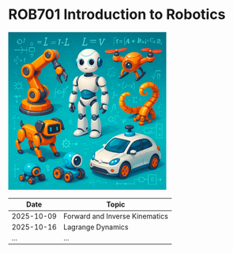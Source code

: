 # ROB701 Introduction to Robotics
<img src="docs/Robotics.png" width="320">




| Date       | Topic                          |
| ---------- | ------------------------------ |
| 2025-10-09 | Forward and Inverse Kinematics |
| 2025-10-16 | Lagrange Dynamics              |
| ...        | ...                            |


